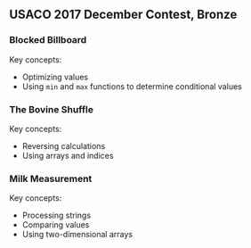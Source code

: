 ## USACO 2017 December Contest, Bronze

### Blocked Billboard

Key concepts:

* Optimizing values
* Using `min` and `max` functions to determine conditional values

### The Bovine Shuffle

Key concepts:

* Reversing calculations
* Using arrays and indices

### Milk Measurement

Key concepts:

* Processing strings
* Comparing values
* Using two-dimensional arrays
